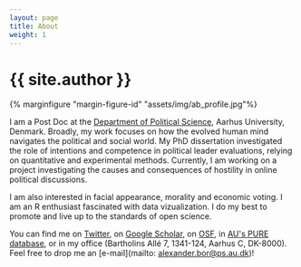 ```yaml
---
layout: page
title: About
weight: 1
---
```


# {{ site.author }}

{% marginfigure "margin-figure-id" "assets/img/ab_profile.jpg"%}    

I am a Post Doc at the [Department of Political Science](http://ps.au.dk/en), Aarhus University, Denmark. Broadly, my work focuses on how the evolved human mind navigates the political and social world. My PhD dissertation investigated the role of intentions and competence in political leader evaluations, relying on quantitative and experimental methods. Currently, I am working on a project investigating the causes and consequences of hostility in online political discussions.

I am also interested in facial appearance, morality and economic voting. I am an R enthusiast fascinated with data vizualization. I do my best to promote and live up to the standards of open science. 

You can find me on [Twitter](https://www.twitter.com/szasulja), on [Google Scholar](https://scholar.google.hu/citations?user=dwd7NJUAAAAJ&hl=en), on [OSF](https://osf.io/cquyz), in [AU's PURE database](http://pure.au.dk/portal/en/persons/id(df35f529-baf4-4bbf-916e-9dac13baf052).html), or in my office (Bartholins Allé 7, 1341-124, Aarhus C, DK-8000). Feel free to drop me an [e-mail](mailto: alexander.bor@ps.au.dk)! 
